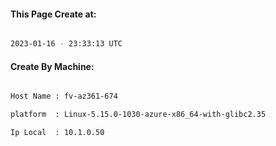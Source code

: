 
   
#### This Page Create at:

```bash

2023-01-16 - 23:33:13 UTC

```

#### Create By Machine:

```bash

Host Name : fv-az361-674

platform  : Linux-5.15.0-1030-azure-x86_64-with-glibc2.35

Ip Local  : 10.1.0.50

```

